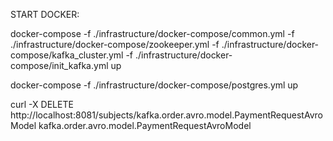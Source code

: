 START DOCKER: 

docker-compose -f ./infrastructure/docker-compose/common.yml -f ./infrastructure/docker-compose/zookeeper.yml -f ./infrastructure/docker-compose/kafka_cluster.yml -f ./infrastructure/docker-compose/init_kafka.yml up 


docker-compose -f ./infrastructure/docker-compose/postgres.yml up 


curl -X DELETE http://localhost:8081/subjects/kafka.order.avro.model.PaymentRequestAvroModel
kafka.order.avro.model.PaymentRequestAvroModel
